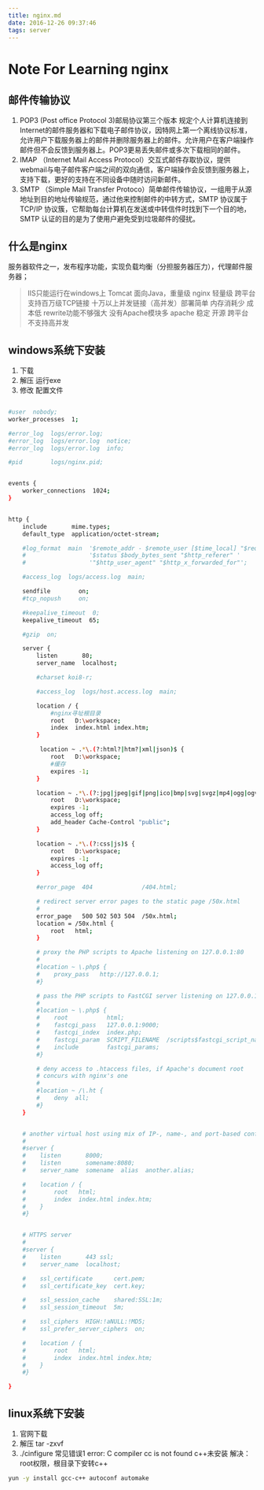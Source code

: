 ```yaml
---
title: nginx.md
date: 2016-12-26 09:37:46
tags: server
---
```

# Note For Learning nginx
## 邮件传输协议
1. POP3 (Post office Protocol 3)邮局协议第三个版本
规定个人计算机连接到Internet的邮件服务器和下载电子邮件协议，因特网上第一个离线协议标准，允许用户下载服务器上的邮件并删除服务器上的邮件。允许用户在客户端操作邮件但不会反馈到服务器上。POP3更易丢失邮件或多次下载相同的邮件。
2. IMAP （Internet Mail Access Protocol）交互式邮件存取协议，提供webmail与电子邮件客户端之间的双向通信，客户端操作会反馈到服务器上，支持下载，更好的支持在不同设备中随时访问新邮件。
3. SMTP （Simple Mail Transfer Protoco）简单邮件传输协议，一组用于从源地址到目的地址传输规范，通过他来控制邮件的中转方式，SMTP 协议属于 TCP/IP 协议簇，它帮助每台计算机在发送或中转信件时找到下一个目的地，SMTP 认证的目的是为了使用户避免受到垃圾邮件的侵扰。

<!-- more -->

## 什么是nginx
服务器软件之一，发布程序功能，实现负载均衡（分担服务器压力），代理邮件服务器；
> IIS只能运行在windows上
> Tomcat 面向Java，重量级
> nginx 轻量级 跨平台 支持百万级TCP链接 十万以上并发链接（高并发）部署简单 内存消耗少 成本低 rewrite功能不够强大 没有Apache模块多
> apache 稳定 开源 跨平台 不支持高并发
## windows系统下安装
1. 下载
2. 解压 运行exe
3. 修改 配置文件
```bash

#user  nobody;
worker_processes  1;

#error_log  logs/error.log;
#error_log  logs/error.log  notice;
#error_log  logs/error.log  info;

#pid        logs/nginx.pid;


events {
    worker_connections  1024;
}


http {
    include       mime.types;
    default_type  application/octet-stream;

    #log_format  main  '$remote_addr - $remote_user [$time_local] "$request" '
    #                  '$status $body_bytes_sent "$http_referer" '
    #                  '"$http_user_agent" "$http_x_forwarded_for"';

    #access_log  logs/access.log  main;

    sendfile        on;
    #tcp_nopush     on;

    #keepalive_timeout  0;
    keepalive_timeout  65;

    #gzip  on;

    server {
        listen       80;
        server_name  localhost;

        #charset koi8-r;

        #access_log  logs/host.access.log  main;

        location / {
            #nginx寻址根目录
            root   D:\workspace;
            index  index.html index.htm;
        }

         location ~ .*\.(?:html?|htm?|xml|json)$ {
            root   D:\workspace;
            #缓存
            expires -1;
        }

        location ~ .*\.(?:jpg|jpeg|gif|png|ico|bmp|svg|svgz|mp4|ogg|ogv)$ {
            root   D:\workspace;
            expires -1;
            access_log off;
            add_header Cache-Control "public";
        }

        location ~ .*\.(?:css|js)$ {
            root   D:\workspace;
            expires -1;
            access_log off;
        }

        #error_page  404              /404.html;

        # redirect server error pages to the static page /50x.html
        #
        error_page   500 502 503 504  /50x.html;
        location = /50x.html {
            root   html;
        }

        # proxy the PHP scripts to Apache listening on 127.0.0.1:80
        #
        #location ~ \.php$ {
        #    proxy_pass   http://127.0.0.1;
        #}

        # pass the PHP scripts to FastCGI server listening on 127.0.0.1:9000
        #
        #location ~ \.php$ {
        #    root           html;
        #    fastcgi_pass   127.0.0.1:9000;
        #    fastcgi_index  index.php;
        #    fastcgi_param  SCRIPT_FILENAME  /scripts$fastcgi_script_name;
        #    include        fastcgi_params;
        #}

        # deny access to .htaccess files, if Apache's document root
        # concurs with nginx's one
        #
        #location ~ /\.ht {
        #    deny  all;
        #}
    }


    # another virtual host using mix of IP-, name-, and port-based configuration
    #
    #server {
    #    listen       8000;
    #    listen       somename:8080;
    #    server_name  somename  alias  another.alias;

    #    location / {
    #        root   html;
    #        index  index.html index.htm;
    #    }
    #}


    # HTTPS server
    #
    #server {
    #    listen       443 ssl;
    #    server_name  localhost;

    #    ssl_certificate      cert.pem;
    #    ssl_certificate_key  cert.key;

    #    ssl_session_cache    shared:SSL:1m;
    #    ssl_session_timeout  5m;

    #    ssl_ciphers  HIGH:!aNULL:!MD5;
    #    ssl_prefer_server_ciphers  on;

    #    location / {
    #        root   html;
    #        index  index.html index.htm;
    #    }
    #}

}

```
## linux系统下安装
1. 官网下载
2. 解压 tar -zxvf
3. ./cinfigure
常见错误1
error: C compiler cc is not found
c++未安装
解决：root权限，根目录下安转c++
```bash
yun -y install gcc-c++ autoconf automake
```